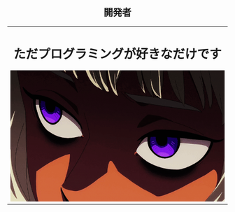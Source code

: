 <h2 align="center">開発者</h2> 
<table align="center">
 <tr>
    </td>
    <td align="center">
     <h1>ただプログラミングが好きなだけです</h1>
     <a> 
        <img src="./img/thistle.gif" width="550px" height="300"/>  
    </a>
 </tr>
</table>








